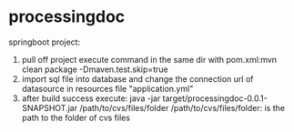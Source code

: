 # processingdoc
springboot project:
1. pull off project execute command in the same dir with pom.xml:mvn clean package -Dmaven.test.skip=true
2. import sql file into database and change the connection url of datasource in resources file "application.yml"
3. after build success execute: java -jar target/processingdoc-0.0.1-SNAPSHOT.jar /path/to/cvs/files/folder
/path/to/cvs/files/folder: is the path to the folder of cvs files 
